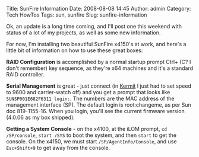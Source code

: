 Title: SunFire Information
Date: 2008-08-08 14:45
Author: admin
Category: Tech HowTos
Tags: sun, sunfire
Slug: sunfire-information

Ok, an update is a long time coming, and I'll post one this weekend with
status of a lot of my projects, as well as some new information.

For now, I'm installing two beautiful SunFire x4150's at work, and
here's a little bit of information on how to use these great boxes:

<span style="font-weight: bold;">RAID Configuration</span> is
accomplished by a normal startup prompt Ctrl+ (C? I don't remember) key
sequence, as they're x64 machines and it's a standard RAID controller.

<span style="font-weight: bold;">Serial Management</span> is great -
just connect (in [Kermit][] I just had to set speed to 9600 and
carrier-watch off) and you get a prompt that looks like
`SUNSP001E682F6311 login:`. The numbers are the MAC address of the
management interface (SP). The default login is root:changeme, as per
Sun doc 819-1155-16. When you login, you'll see the current firmware
version (4.0.06 as my box shipped).

<span style="font-weight: bold;">Getting a System Console</span> - on
the x4100, at the iLOM prompt, `cd /SP/console`, `start /SYS` to boot
the system, and then `start` to get the console. On the x4150, we must
start `/SP/AgentInfo/Console`, and use `Esc+Shift+9` to get away from
the console.

  [Kermit]: http://www.columbia.edu/kermit/ck80.html

